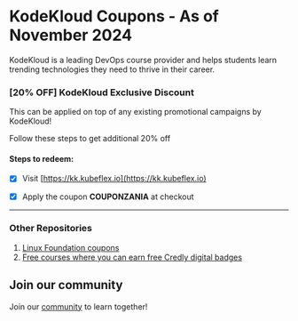 # KodeKloud Coupons - As of November 2024

KodeKloud is a leading DevOps course provider and helps students learn trending technologies they need to thrive in their career.

### [20% OFF] KodeKloud Exclusive Discount

This can be applied on top of any existing promotional campaigns by KodeKloud!

Follow these steps to get additional 20% off

#### Steps to redeem:
- [x] Visit [https://kk.kubeflex.io](https://kk.kubeflex.io)
- [x] Apply the coupon **COUPONZANIA** at checkout


---
### Other Repositories

1. [Linux Foundation coupons](https://github.com/CloudNativeStudyGroup/Linux-Foundation-Coupons)
2. [Free courses where you can earn free Credly digital badges](https://github.com/CloudNativeStudyGroup/Free-Credly-Badges)

## Join our community

Join our [community](https://www.linkedin.com/groups/13092099/) to learn together!
